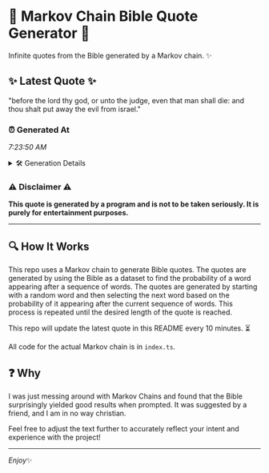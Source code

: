 # 📖 Markov Chain Bible Quote Generator 📖

Infinite quotes from the Bible generated by a Markov chain. ✨

## ✨ Latest Quote ✨
"before the lord thy god, or unto the judge, even that man shall die: and thou shalt put away the evil from israel."

### ⏰ Generated At
*7:23:50 AM*

<details>
    <summary>🛠️ Generation Details</summary>
    <p>
        <strong>🌱 Seed:</strong> before<br>
        <strong>🔄 Iterations:</strong> 22<br>
        <strong>📜 Context History:</strong><br>[ before ]: the<br>[ before, the ]: lord<br>[ before, the, lord ]: thy<br>[ before, the, lord, thy ]: god,<br>[ before, the, lord, thy, god, ]: or<br>[ before, the, lord, thy, god,, or ]: unto<br>[ the, lord, thy, god,, or, unto ]: the<br>[ lord, thy, god,, or, unto, the ]: judge,<br>[ thy, god,, or, unto, the, judge, ]: even<br>[ god,, or, unto, the, judge,, even ]: that<br>[ or, unto, the, judge,, even, that ]: man<br>[ unto, the, judge,, even, that, man ]: shall<br>[ the, judge,, even, that, man, shall ]: die:<br>[ judge,, even, that, man, shall, die: ]: and<br>[ even, that, man, shall, die:, and ]: thou<br>[ that, man, shall, die:, and, thou ]: shalt<br>[ man, shall, die:, and, thou, shalt ]: put<br>[ shall, die:, and, thou, shalt, put ]: away<br>[ die:, and, thou, shalt, put, away ]: the<br>[ and, thou, shalt, put, away, the ]: evil<br>[ thou, shalt, put, away, the, evil ]: from<br>[ shalt, put, away, the, evil, from ]: israel.<br>
    </p>
</details>

### ⚠️ Disclaimer ⚠️
**This quote is generated by a program and is not to be taken seriously. It is purely for entertainment purposes.**

---

## 🔍 How It Works

This repo uses a Markov chain to generate Bible quotes. The quotes are generated by using the Bible as a dataset to find the probability of a word appearing after a sequence of words. The quotes are generated by starting with a random word and then selecting the next word based on the probability of it appearing after the current sequence of words. This process is repeated until the desired length of the quote is reached.

This repo will update the latest quote in this README every 10 minutes. ⏳

All code for the actual Markov chain is in `index.ts`.

## ❓ Why

I was just messing around with Markov Chains and found that the Bible surprisingly yielded good results when prompted. 
It was suggested by a friend, and I am in no way christian.

Feel free to adjust the text further to accurately reflect your intent and experience with the project!

---

*Enjoy*✨
